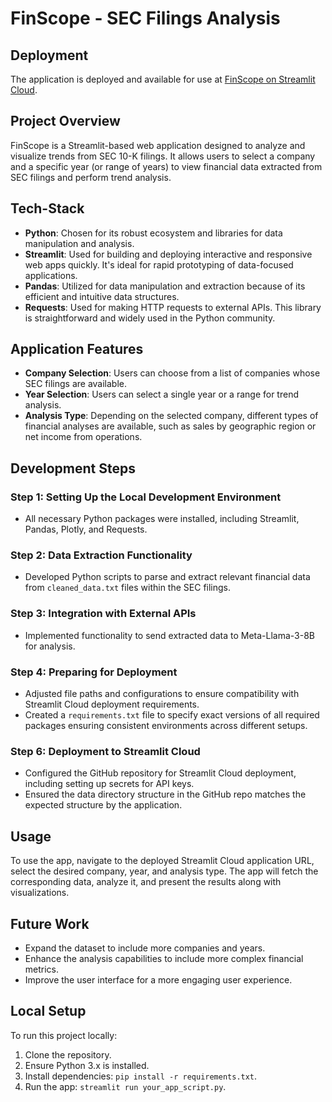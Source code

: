 # FinScope - SEC Filings Analysis

## Deployment
The application is deployed and available for use at [FinScope on Streamlit Cloud](https://finscope.streamlit.app/).

## Project Overview
FinScope is a Streamlit-based web application designed to analyze and visualize trends from SEC 10-K filings. It allows users to select a company and a specific year (or range of years) to view financial data extracted from SEC filings and perform trend analysis.

## Tech-Stack
- **Python**: Chosen for its robust ecosystem and libraries for data manipulation and analysis.
- **Streamlit**: Used for building and deploying interactive and responsive web apps quickly. It's ideal for rapid prototyping of data-focused applications.
- **Pandas**: Utilized for data manipulation and extraction because of its efficient and intuitive data structures.
- **Requests**: Used for making HTTP requests to external APIs. This library is straightforward and widely used in the Python community.

## Application Features
- **Company Selection**: Users can choose from a list of companies whose SEC filings are available.
- **Year Selection**: Users can select a single year or a range for trend analysis.
- **Analysis Type**: Depending on the selected company, different types of financial analyses are available, such as sales by geographic region or net income from operations.

## Development Steps

### Step 1: Setting Up the Local Development Environment
- All necessary Python packages were installed, including Streamlit, Pandas, Plotly, and Requests.

### Step 2: Data Extraction Functionality
- Developed Python scripts to parse and extract relevant financial data from `cleaned_data.txt` files within the SEC filings.

### Step 3: Integration with External APIs
- Implemented functionality to send extracted data to Meta-Llama-3-8B for analysis.

### Step 4: Preparing for Deployment
- Adjusted file paths and configurations to ensure compatibility with Streamlit Cloud deployment requirements.
- Created a `requirements.txt` file to specify exact versions of all required packages ensuring consistent environments across different setups.

### Step 6: Deployment to Streamlit Cloud
- Configured the GitHub repository for Streamlit Cloud deployment, including setting up secrets for API keys.
- Ensured the data directory structure in the GitHub repo matches the expected structure by the application.

## Usage
To use the app, navigate to the deployed Streamlit Cloud application URL, select the desired company, year, and analysis type. The app will fetch the corresponding data, analyze it, and present the results along with visualizations.

## Future Work
- Expand the dataset to include more companies and years.
- Enhance the analysis capabilities to include more complex financial metrics.
- Improve the user interface for a more engaging user experience.

## Local Setup
To run this project locally:
1. Clone the repository.
2. Ensure Python 3.x is installed.
3. Install dependencies: `pip install -r requirements.txt`.
4. Run the app: `streamlit run your_app_script.py`.

